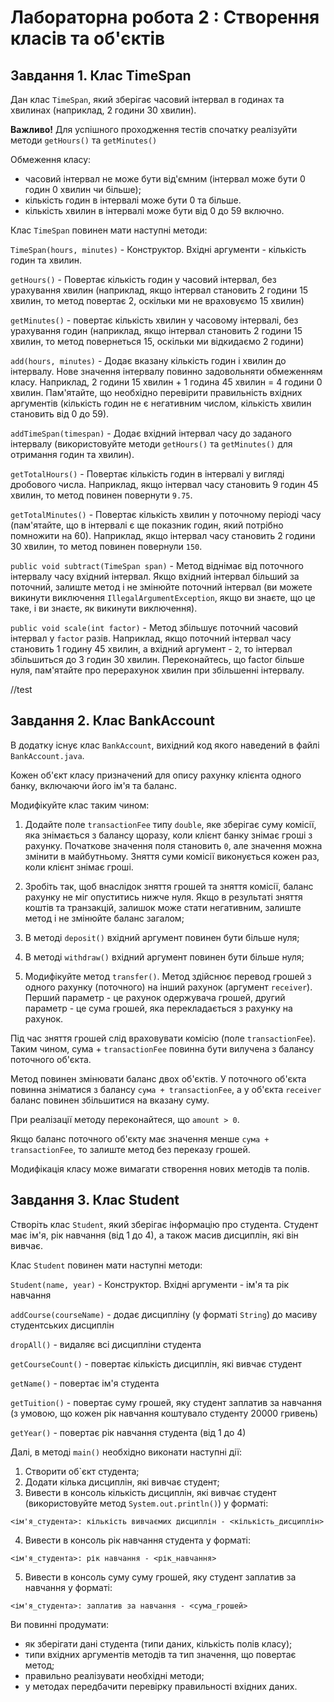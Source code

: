# Лабораторна робота 2 : Створення класів та об'єктів

## Завдання 1. Клас TimeSpan

Дан клас `TimeSpan`, який зберігає часовий інтервал в годинах та хвилинах (наприклад, 2 години 30 хвилин). 

**Важливо!** Для успішного проходження тестів спочатку реалізуйти методи `getHours()` та `getMinutes()`

Обмеження класу:

- часовий інтервал не може бути від'ємним (інтервал може бути 0 годин 0 хвилин чи більше);
- кількість годин в інтервалі може бути 0 та більше.
- кількість хвилин в інтервалі може бути від 0 до 59 включно.

Клас `TimeSpan` повинен мати наступні методи:

`TimeSpan(hours, minutes)` - Конструктор. Вхідні аргументи - кількість годин та хвилин.

`getHours()` - Повертає кількість годин у часовий інтервал, без урахування хвилин (наприклад, якщо інтервал становить 2 години 15 хвилин, то метод повертає 2, оскільки ми не враховуємо 15 хвилин)

`getMinutes()` - повертає кількість хвилин у часовому інтервалі, без урахування годин (наприклад, якщо інтервал становить 2 години 15 хвилин, то метод повернеться 15, оскільки ми відкидаємо 2 години)

`add(hours, minutes)` - Додає вказану кількість годин і хвилин до інтервалу. Нове значення інтервалу повинно задовольняти обмеженням класу. Наприклад, 2 години 15 хвилин + 1 година 45 хвилин = 4 години 0 хвилин. Пам'ятайте, що необхідно перевірити правильність вхідних аргументів (кількість годин не є негативним числом, кількість хвилин становить від 0 до 59).

`addTimeSpan(timespan)` - Додає вхідний інтервал часу до заданого інтервалу (використовуйте методи `getHours()` та `getMinutes()` для отримання годин та хвилин).

`getTotalHours()` - Повертає кількість годин в інтервалі у вигляді дробового числа. Наприклад, якщо інтервал часу становить 9 годин 45 хвилин, то метод повинен повернути `9.75`.

`getTotalMinutes()` - Повертає кількість хвилин у поточному періоді часу (пам'ятайте, що в інтервалі є ще показник годин, який потрібно помножити на 60). Наприклад, якщо інтервал часу становить 2 години 30 хвилин, то метод повинен повернули `150`.

`public void subtract(TimeSpan span)` - Метод віднімає від поточного інтервалу часу вхідний інтервал. Якщо вхідний інтервал більший за поточний, залиште метод і не змінюйте поточний інтервал (ви можете викинути виключення `IllegalArgumentException`, якщо ви знаєте, що це таке, і ви знаєте, як викинути виключення).

`public void scale(int factor)` - Метод збільшує поточний часовий інтервал у `factor` разів. Наприклад, якщо поточний інтервал часу становить 1 годину 45 хвилин, а вхідний аргумент - `2`, то інтервал збільшиться до 3 годин 30 хвилин. Переконайтесь, що factor більше нуля, пам'ятайте про перерахунок хвилин при збільшенні інтервалу.

//test

## Завдання 2. Клас BankAccount

В додатку існує клас `BankAccount`, вихідний код якого наведений в файлі `BankAccount.java`.

Кожен об'єкт класу призначений для опису рахунку клієнта одного банку, включаючи його ім'я та баланс.

Модифікуйте клас таким чином:

1. Додайте поле `transactionFee` типу `double`, яке зберігає суму комісії, яка знімається з балансу щоразу, коли клієнт банку знімає гроші з рахунку. Початкове значення поля становить `0`, але значення можна змінити в майбутньому. Зняття суми комісії виконується кожен раз, коли клієнт знімає гроші.

2. Зробіть так, щоб внаслідок зняття грошей та зняття комісії, баланс рахунку не міг опуститись нижче нуля. Якщо в результаті зняття коштів та транзакцій, залишок може стати негативним, залиште метод і не змінюйте баланс загалом;

3. В методі `deposit()` вхідний аргумент повинен бути більше нуля;

4. В методі `withdraw()` вхідний аргумент повинен бути більше нуля;

5. Модифікуйте метод `transfer()`. Метод здійснює перевод грошей з одного рахунку (поточного) на інший рахунок (аргумент `receiver`). Перший параметр - це рахунок одержувача грошей, другий параметр - це сума грошей, яка перекладається з рахунку на рахунок.

Під час зняття грошей слід враховувати комісію (поле `transactionFee`). Таким чином, сума + `transactionFee` повинна бути вилучена з балансу поточного об'єкта.

Метод повинен змінювати баланс двох об'єктів. У поточного об'єкта повинна зніматися з балансу `сума + transactionFee`, а у об'єкта `receiver` баланс повинен збільшитися на вказану суму.

При реалізації методу переконайтеся, що `amount > 0`.

Якщо баланс поточного об'єкту має значення менше `сума + transactionFee`, то залиште метод без переказу грошей.

Модифікація класу може вимагати створення нових методів та полів.

## Завдання 3. Клас Student

Створіть клас `Student`, який зберігає інформацію про студента. Студент має ім'я, рік навчання (від 1 до 4), а також масив дисциплін, які він вивчає.

Клас `Student` повинен мати наступні методи:

`Student(name, year)` - Конструктор. Вхідні аргументи - ім'я та рік навчання

`addCourse(courseName)` - додає дисципліну (у форматі `String`) до масиву студентських дисциплін

`dropAll()` - видаляє всі дисципліни студента

`getCourseCount()` - повертає кількість дисциплін, які вивчає студент

`getName()` - повертає ім'я студента

`getTuition()` - повертає суму грошей, яку студент заплатив за навчання (з умовою, що кожен рік навчання коштувало студенту 20000 гривень)

`getYear()` - повертає рік навчання студента (від 1 до 4)

Далі, в методі `main()` необхідно виконати наступні дії:

1. Створити об`єкт студента;
2. Додати кілька дисциплін, які вивчає студент;
3. Вивести в консоль кількість дисциплін, які вивчає студент (використовуйте метод `System.out.println()`) у форматі:

```
<ім'я_студента>: кількість вивчаємих дисциплін - <кількість_дисциплін>
```

4. Вивести в консоль рік навчання студента у форматі:

```
<ім'я_студента>: рік навчання - <рік_навчання>
```

5. Вивести в консоль суму суму грошей, яку студент заплатив за навчання у форматі:

```
<ім'я_студента>: заплатив за навчання - <сума_грошей>
```

Ви повинні продумати:

- як зберігати дані студента (типи даних, кількість полів класу);
- типи вхідних аргументів методів та тип значення, що повертає метод;
- правильно реалізувати необхідні методи;
- у методах передбачити перевірку правильності вхідних даних.
